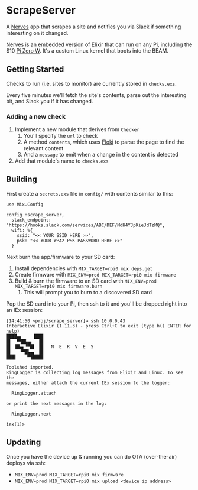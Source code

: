 # ScrapeServer

A [Nerves](https://www.nerves-project.org/) app that scrapes a site and notifies you via Slack if something interesting on it changed.

[Nerves](https://www.nerves-project.org/) is an embedded version of Elixir that can run on any Pi, including the $10 [Pi Zero W](https://www.raspberrypi.org/products/raspberry-pi-zero-w/). It's a custom Linux kernel that boots into the BEAM.

## Getting Started

Checks to run (i.e. sites to monitor) are currently stored in `checks.exs`.

Every five minutes we'll fetch the site's contents, parse out the interesting bit, and Slack you if it has changed.

### Adding a new check

1. Implement a new module that derives from `Checker`
    1. You'll specify the `url` to check
    1. A method `contents`, which uses [Floki](https://github.com/philss/floki) to parse the page to find the relevant content
    1. And a `message` to emit when a change in the content is detected
2. Add that module's name to `checks.exs`

## Building

First create a `secrets.exs` file in `config/` with contents similar to this:

```
use Mix.Config

config :scrape_server,
  slack_endpoint: "https://hooks.slack.com/services/ABC/DEF/MdH4YJpKieJdTzMQ",
  wifi: %{
    ssid: "<< YOUR SSID HERE >>",
    psk: "<< YOUR WPA2 PSK PASSWORD HERE >>"
  }
```

Next burn the app/firmware to your SD card:

  1. Install dependencies with `MIX_TARGET=rpi0 mix deps.get`
  1. Create firmware with `MIX_ENV=prod MIX_TARGET=rpi0 mix firmware`
  1. Build & burn the firmware to an SD card with `MIX_ENV=prod MIX_TARGET=rpi0 mix firmware.burn`
      1. This will prompt you to burn to a discovered SD card

Pop the SD card into your Pi, then ssh to it and you'll be dropped right into an IEx session:

```
[14:41:50 ~proj/scrape_server]→ ssh 10.0.0.43
Interactive Elixir (1.11.3) - press Ctrl+C to exit (type h() ENTER for help)
████▄▖    ▐███
█▌  ▀▜█▙▄▖  ▐█
█▌ ▐█▄▖▝▀█▌ ▐█   N  E  R  V  E  S
█▌   ▝▀█▙▄▖ ▐█
███▌    ▀▜████

Toolshed imported.
RingLogger is collecting log messages from Elixir and Linux. To see the
messages, either attach the current IEx session to the logger:

  RingLogger.attach

or print the next messages in the log:

  RingLogger.next

iex(1)>
```

## Updating

Once you have the device up & running you can do OTA (over-the-air) deploys via ssh:

* `MIX_ENV=prod MIX_TARGET=rpi0 mix firmware`
* `MIX_ENV=prod MIX_TARGET=rpi0 mix upload <device ip address>`
